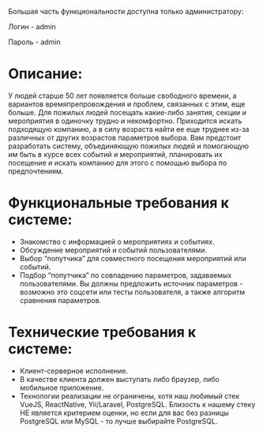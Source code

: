 Большая часть функциональности доступна только администратору:

Логин - admin

Пароль - admin


# Описание:
У людей старше 50 лет появляется больше свободного времени, а вариантов времяпрепровождения и проблем, связанных с этим, еще больше. Для пожилых людей посещать какие-либо занятия, секции и мероприятия в одиночку трудно и некомфортно. Приходится искать подходящую компанию, а в силу возраста найти ее еще труднее из-за различных от других возрастов параметров выбора. Вам предстоит разработать систему, объединяющую пожилых людей и помогающую им быть в курсе всех событий и мероприятий, планировать их посещение и искать компанию для этого с помощью выбора по предпочтениям.

# Функциональные требования к системе:
- Знакомство с информацией о мероприятиях и событиях.
- Обсуждение мероприятий и событий пользователями.
- Выбор “попутчика” для совместного посещения мероприятий или событий.
- Подбор “попутчика” по совпадению параметров, задаваемых пользователями.
Вы должны предложить источник параметров - возможно это соцсети или тесты пользователя, а также алгоритм сравнения параметров.

# Технические требования к системе:
- Клиент-серверное исполнение.
- В качестве клиента должен выступать либо браузер, либо мобильное приложение.
- Технологии реализации не ограничены, хотя наш любимый стек VueJS, ReactNative, Yii/Laravel, PostgreSQL. Близость к нашему стеку НЕ является критерием оценки, но если для вас без разницы PostgreSQL или MySQL - то лучше выбирайте PostgreSQL.
